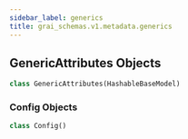 ```yaml
---
sidebar_label: generics
title: grai_schemas.v1.metadata.generics
---
```


## GenericAttributes Objects

```python
class GenericAttributes(HashableBaseModel)
```

### Config Objects

```python
class Config()
```
